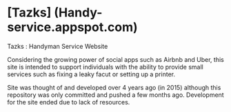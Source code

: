 # [Tazks] (Handy-service.appspot.com)
Tazks : Handyman Service Website

Considering the growing power of social apps such as Airbnb and Uber, this site is intended to support individuals with the ability to provide small services such as fixing a leaky facut or setting up a printer.

Site was thought of and developed over 4 years ago (in 2015) although this repository was only committed and pushed a few months ago.  Development for the site ended due to lack of resources.
